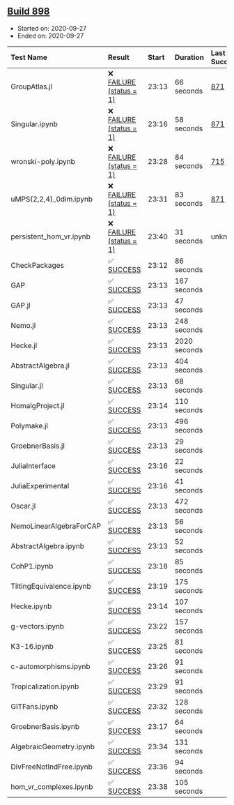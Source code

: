 ## [Build 898](https://oscarci.mathematik.uni-kl.de/job/oscar-stable/898/)

* Started on: 2020-09-27
* Ended on: 2020-09-27

| Test Name    | Result | Start | Duration | Last Success | First Failure |
|:-------------|:-------|:------|:---------|:-------------|:--------------|
| GroupAtlas.jl | ❌ [FAILURE (status = 1)](https://oscarci.mathematik.uni-kl.de/job/oscar-stable/898/artifact/logs/build-898/GroupAtlas.jl.log) | 23:13 | 66 seconds | [871](https://oscarci.mathematik.uni-kl.de/job/oscar-stable/871/) | [872](https://oscarci.mathematik.uni-kl.de/job/oscar-stable/872/) |
| Singular.ipynb | ❌ [FAILURE (status = 1)](https://oscarci.mathematik.uni-kl.de/job/oscar-stable/898/artifact/logs/build-898/Singular.ipynb.log) | 23:16 | 58 seconds | [871](https://oscarci.mathematik.uni-kl.de/job/oscar-stable/871/) | [872](https://oscarci.mathematik.uni-kl.de/job/oscar-stable/872/) |
| wronski-poly.ipynb | ❌ [FAILURE (status = 1)](https://oscarci.mathematik.uni-kl.de/job/oscar-stable/898/artifact/logs/build-898/wronski-poly.ipynb.log) | 23:28 | 84 seconds | [715](https://oscarci.mathematik.uni-kl.de/job/oscar-stable/715/) | [716](https://oscarci.mathematik.uni-kl.de/job/oscar-stable/716/) |
| uMPS(2,2,4)_0dim.ipynb | ❌ [FAILURE (status = 1)](https://oscarci.mathematik.uni-kl.de/job/oscar-stable/898/artifact/logs/build-898/uMPS-2-2-4-_0dim.ipynb.log) | 23:31 | 83 seconds | [871](https://oscarci.mathematik.uni-kl.de/job/oscar-stable/871/) | [872](https://oscarci.mathematik.uni-kl.de/job/oscar-stable/872/) |
| persistent_hom_vr.ipynb | ❌ [FAILURE (status = 1)](https://oscarci.mathematik.uni-kl.de/job/oscar-stable/898/artifact/logs/build-898/persistent_hom_vr.ipynb.log) | 23:40 | 31 seconds | unknown | unknown |
| CheckPackages | ✅ [SUCCESS](https://oscarci.mathematik.uni-kl.de/job/oscar-stable/898/artifact/logs/build-898/CheckPackages.log) | 23:12 | 86 seconds |  |  |
| GAP | ✅ [SUCCESS](https://oscarci.mathematik.uni-kl.de/job/oscar-stable/898/artifact/logs/build-898/GAP.log) | 23:13 | 167 seconds |  |  |
| GAP.jl | ✅ [SUCCESS](https://oscarci.mathematik.uni-kl.de/job/oscar-stable/898/artifact/logs/build-898/GAP.jl.log) | 23:13 | 47 seconds |  |  |
| Nemo.jl | ✅ [SUCCESS](https://oscarci.mathematik.uni-kl.de/job/oscar-stable/898/artifact/logs/build-898/Nemo.jl.log) | 23:13 | 248 seconds |  |  |
| Hecke.jl | ✅ [SUCCESS](https://oscarci.mathematik.uni-kl.de/job/oscar-stable/898/artifact/logs/build-898/Hecke.jl.log) | 23:13 | 2020 seconds |  |  |
| AbstractAlgebra.jl | ✅ [SUCCESS](https://oscarci.mathematik.uni-kl.de/job/oscar-stable/898/artifact/logs/build-898/AbstractAlgebra.jl.log) | 23:13 | 404 seconds |  |  |
| Singular.jl | ✅ [SUCCESS](https://oscarci.mathematik.uni-kl.de/job/oscar-stable/898/artifact/logs/build-898/Singular.jl.log) | 23:13 | 68 seconds |  |  |
| HomalgProject.jl | ✅ [SUCCESS](https://oscarci.mathematik.uni-kl.de/job/oscar-stable/898/artifact/logs/build-898/HomalgProject.jl.log) | 23:14 | 110 seconds |  |  |
| Polymake.jl | ✅ [SUCCESS](https://oscarci.mathematik.uni-kl.de/job/oscar-stable/898/artifact/logs/build-898/Polymake.jl.log) | 23:13 | 496 seconds |  |  |
| GroebnerBasis.jl | ✅ [SUCCESS](https://oscarci.mathematik.uni-kl.de/job/oscar-stable/898/artifact/logs/build-898/GroebnerBasis.jl.log) | 23:13 | 29 seconds |  |  |
| JuliaInterface | ✅ [SUCCESS](https://oscarci.mathematik.uni-kl.de/job/oscar-stable/898/artifact/logs/build-898/JuliaInterface.log) | 23:16 | 22 seconds |  |  |
| JuliaExperimental | ✅ [SUCCESS](https://oscarci.mathematik.uni-kl.de/job/oscar-stable/898/artifact/logs/build-898/JuliaExperimental.log) | 23:16 | 41 seconds |  |  |
| Oscar.jl | ✅ [SUCCESS](https://oscarci.mathematik.uni-kl.de/job/oscar-stable/898/artifact/logs/build-898/Oscar.jl.log) | 23:13 | 472 seconds |  |  |
| NemoLinearAlgebraForCAP | ✅ [SUCCESS](https://oscarci.mathematik.uni-kl.de/job/oscar-stable/898/artifact/logs/build-898/NemoLinearAlgebraForCAP.log) | 23:13 | 56 seconds |  |  |
| AbstractAlgebra.ipynb | ✅ [SUCCESS](https://oscarci.mathematik.uni-kl.de/job/oscar-stable/898/artifact/logs/build-898/AbstractAlgebra.ipynb.log) | 23:13 | 52 seconds |  |  |
| CohP1.ipynb | ✅ [SUCCESS](https://oscarci.mathematik.uni-kl.de/job/oscar-stable/898/artifact/logs/build-898/CohP1.ipynb.log) | 23:18 | 85 seconds |  |  |
| TiltingEquivalence.ipynb | ✅ [SUCCESS](https://oscarci.mathematik.uni-kl.de/job/oscar-stable/898/artifact/logs/build-898/TiltingEquivalence.ipynb.log) | 23:19 | 175 seconds |  |  |
| Hecke.ipynb | ✅ [SUCCESS](https://oscarci.mathematik.uni-kl.de/job/oscar-stable/898/artifact/logs/build-898/Hecke.ipynb.log) | 23:14 | 107 seconds |  |  |
| g-vectors.ipynb | ✅ [SUCCESS](https://oscarci.mathematik.uni-kl.de/job/oscar-stable/898/artifact/logs/build-898/g-vectors.ipynb.log) | 23:22 | 157 seconds |  |  |
| K3-16.ipynb | ✅ [SUCCESS](https://oscarci.mathematik.uni-kl.de/job/oscar-stable/898/artifact/logs/build-898/K3-16.ipynb.log) | 23:25 | 81 seconds |  |  |
| c-automorphisms.ipynb | ✅ [SUCCESS](https://oscarci.mathematik.uni-kl.de/job/oscar-stable/898/artifact/logs/build-898/c-automorphisms.ipynb.log) | 23:26 | 91 seconds |  |  |
| Tropicalization.ipynb | ✅ [SUCCESS](https://oscarci.mathematik.uni-kl.de/job/oscar-stable/898/artifact/logs/build-898/Tropicalization.ipynb.log) | 23:29 | 91 seconds |  |  |
| GITFans.ipynb | ✅ [SUCCESS](https://oscarci.mathematik.uni-kl.de/job/oscar-stable/898/artifact/logs/build-898/GITFans.ipynb.log) | 23:32 | 128 seconds |  |  |
| GroebnerBasis.ipynb | ✅ [SUCCESS](https://oscarci.mathematik.uni-kl.de/job/oscar-stable/898/artifact/logs/build-898/GroebnerBasis.ipynb.log) | 23:17 | 64 seconds |  |  |
| AlgebraicGeometry.ipynb | ✅ [SUCCESS](https://oscarci.mathematik.uni-kl.de/job/oscar-stable/898/artifact/logs/build-898/AlgebraicGeometry.ipynb.log) | 23:34 | 131 seconds |  |  |
| DivFreeNotIndFree.ipynb | ✅ [SUCCESS](https://oscarci.mathematik.uni-kl.de/job/oscar-stable/898/artifact/logs/build-898/DivFreeNotIndFree.ipynb.log) | 23:36 | 94 seconds |  |  |
| hom_vr_complexes.ipynb | ✅ [SUCCESS](https://oscarci.mathematik.uni-kl.de/job/oscar-stable/898/artifact/logs/build-898/hom_vr_complexes.ipynb.log) | 23:38 | 105 seconds |  |  |
